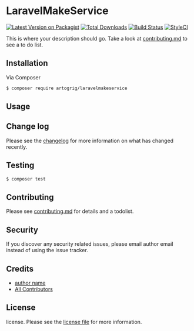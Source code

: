 # LaravelMakeService

[![Latest Version on Packagist][ico-version]][link-packagist]
[![Total Downloads][ico-downloads]][link-downloads]
[![Build Status][ico-travis]][link-travis]
[![StyleCI][ico-styleci]][link-styleci]

This is where your description should go. Take a look at [contributing.md](contributing.md) to see a to do list.

## Installation

Via Composer

``` bash
$ composer require artogrig/laravelmakeservice
```

## Usage

## Change log

Please see the [changelog](changelog.md) for more information on what has changed recently.

## Testing

``` bash
$ composer test
```

## Contributing

Please see [contributing.md](contributing.md) for details and a todolist.

## Security

If you discover any security related issues, please email author email instead of using the issue tracker.

## Credits

- [author name][link-author]
- [All Contributors][link-contributors]

## License

license. Please see the [license file](license.md) for more information.

[ico-version]: https://img.shields.io/packagist/v/artogrig/laravelmakeservice.svg?style=flat-square
[ico-downloads]: https://img.shields.io/packagist/dt/artogrig/laravelmakeservice.svg?style=flat-square
[ico-travis]: https://img.shields.io/travis/artogrig/laravelmakeservice/master.svg?style=flat-square
[ico-styleci]: https://styleci.io/repos/12345678/shield

[link-packagist]: https://packagist.org/packages/artogrig/laravelmakeservice
[link-downloads]: https://packagist.org/packages/artogrig/laravelmakeservice
[link-travis]: https://travis-ci.org/artogrig/laravelmakeservice
[link-styleci]: https://styleci.io/repos/12345678
[link-author]: https://github.com/artogrig
[link-contributors]: ../../contributors]